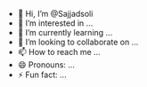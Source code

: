 - 👋 Hi, I’m @Sajjadsoli
- 👀 I’m interested in ...
- 🌱 I’m currently learning ...
- 💞️ I’m looking to collaborate on ...
- 📫 How to reach me ...
- 😄 Pronouns: ...
- ⚡ Fun fact: ...

<!---
Sajjadsoli/Sajjadsoli is a ✨ special ✨ repository because its `README.md` (this file) appears on your GitHub profile.
You can click the Preview link to take a look at your changes.
--->
